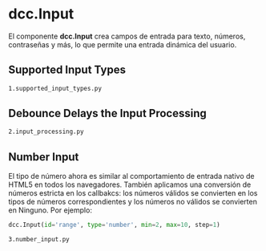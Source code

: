 # dcc.Input

El componente **dcc.Input** crea campos de entrada para texto, números, contraseñas y más, lo que permite una entrada dinámica del usuario.

## Supported Input Types

```bash
1.supported_input_types.py
```

## Debounce Delays the Input Processing

```bash
2.input_processing.py
```

## Number Input

El tipo de número ahora es similar al comportamiento de entrada nativo de HTML5 en todos los navegadores. También aplicamos una conversión de números estricta en los callbakcs: los números válidos se convierten en los tipos de números correspondientes y los números no válidos se convierten en Ninguno. Por ejemplo:

```python
dcc.Input(id='range', type='number', min=2, max=10, step=1)
```

```bash
3.number_input.py
```
